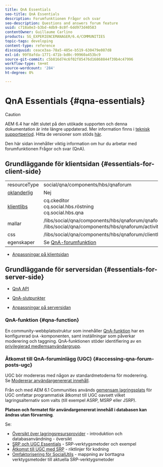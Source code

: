```yaml
---
title: QnA Essentials
seo-title: QnA Essentials
description: Forumfunktionen Frågor och svar
seo-description: Questions and answers forum feature
uuid: c718a8e3-b3bd-4db9-8c0f-6dd973d40583
contentOwner: Guillaume Carlino
products: SG_EXPERIENCEMANAGER/6.4/COMMUNITIES
topic-tags: developing
content-type: reference
discoiquuid: ceace3aa-78a5-485e-b519-630479e087d8
exl-id: 99f8afda-1771-471b-bd0c-99960a453bc9
source-git-commit: c5b816d74c6f02f85476d16868844f39b4c47996
workflow-type: tm+mt
source-wordcount: '284'
ht-degree: 0%

---
```


# QnA Essentials {#qna-essentials}

>[!CAUTION]
>
>AEM 6.4 har nått slutet på den utökade supporten och denna dokumentation är inte längre uppdaterad. Mer information finns i [teknisk supportperiod](https://helpx.adobe.com/support/programs/eol-matrix.html). Hitta de versioner som stöds [här](https://experienceleague.adobe.com/docs/).

Den här sidan innehåller viktig information om hur du arbetar med forumfunktionen Frågor och svar (QnA).

## Grundläggande för klientsidan {#essentials-for-client-side}

<table> 
 <tbody>
  <tr>
   <td> resourceType</td> 
   <td>social/qna/components/hbs/qnaforum</td> 
  </tr>
  <tr>
   <td> <a href="scf.md#add-or-include-a-communities-component">oklanderlig</a></td> 
   <td>Nej</td> 
  </tr>
  <tr>
   <td> <a href="clientlibs.md">klientlibs</a></td> 
   <td>cq.ckeditor<br /> cq.social.hbs.röstning<br /> cq.social.hbs.qna</td> 
  </tr>
  <tr>
   <td> mallar</td> 
   <td> /libs/social/qna/components/hbs/qnaforum/qnaforum.hbs<br /> /libs/social/qna/components/hbs/qnaforum/activity-title.hbs</td> 
  </tr>
  <tr>
   <td> css</td> 
   <td> /libs/social/qna/components/hbs/qnaforum/clientlibs/qnaforum.css</td> 
  </tr>
  <tr>
   <td> egenskaper</td> 
   <td>Se <a href="working-with-qna.md">QnA-forumfunktion</a></td> 
  </tr>
 </tbody>
</table>

* [Anpassningar på klientsidan](client-customize.md)

## Grundläggande för serversidan {#essentials-for-server-side}

* [QnA API](https://helpx.adobe.com/experience-manager/6-4/sites/developing/using/reference-materials/javadoc/com/adobe/cq/social/qna/client/api/package-summary.html)

* [QnA-slutpunkter](https://helpx.adobe.com/experience-manager/6-4/sites/developing/using/reference-materials/javadoc/com/adobe/cq/social/qna/client/endpoints/package-summary.html)

* [Anpassningar på serversidan](server-customize.md)

### QnA-funktion {#qna-function}

En community-webbplatsstruktur som innehåller [QnA-funktion](functions.md#qna-function) har en konfigurerad `QnA` -komponenten, samt inställningar som påverkar moderering och taggning. QnA-funktionen stöder identifiering av en [privilegierad medlemsanvändargrupp](users.md#privileged-members-group).

### Åtkomst till QnA-foruminlägg (UGC) {#accessing-qna-forum-posts-ugc}

UGC bör modereras med någon av standardmetoderna för moderering.\
Se [Modererar användargenererat innehåll](moderate-ugc.md).

Från och med AEM 6.1 Communities används [gemensam lagringsplats](working-with-srp.md) för UGC omfattar programmatisk åtkomst till UGC oavsett vilket lagringsalternativ som valts (till exempel ASRP, MSRP eller JSRP).

**Platsen och formatet för användargenererat innehåll i databasen kan ändras utan förvarning**.

Se:

* [Översikt över lagringsresursprovider](srp.md) - introduktion och databasanvändning - översikt
* [SRP och UGC Essentials](srp-and-ugc.md) - SRP-verktygsmetoder och exempel
* [Åtkomst till UGC med SRP](accessing-ugc-with-srp.md) - riktlinjer för kodning
* [Omfaktorisering för SocialUtils](socialutils.md) - mappning av borttagna verktygsmetoder till aktuella SRP-verktygsmetoder
